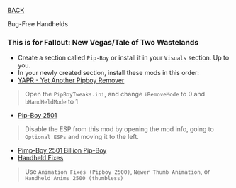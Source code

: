 
[BACK](..)

Bug-Free Handhelds

### This is for Fallout: New Vegas/Tale of Two Wastelands

- Create a section called `Pip-Boy` or install it in your `Visuals` section. Up to you.
- In your newly created section, install these mods in this order:
- [YAPR - Yet Another Pipboy Remover](https://www.nexusmods.com/newvegas/mods/70342)
> Open the `PipBoyTweaks.ini`, and change `iRemoveMode` to 0 and `bHandHeldMode` to 1
- [Pip-Boy 2501](https://www.nexusmods.com/newvegas/mods/65252)
> Disable the ESP from this mod by opening the mod info, going to `Optional ESPs` and moving it to the left.
- [Pimp-Boy 2501 Billion Pip-Boy](https://www.nexusmods.com/newvegas/mods/81032)
- [Handheld Fixes](https://www.nexusmods.com/newvegas/mods/76009)
> Use `Animation Fixes (Pipboy 2500)`, `Newer Thumb Animation`, or `Handheld Anims 2500 (thumbless)`